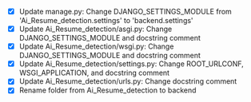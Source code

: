- [x] Update manage.py: Change DJANGO_SETTINGS_MODULE from 'Ai_Resume_detection.settings' to 'backend.settings'
- [x] Update Ai_Resume_detection/asgi.py: Change DJANGO_SETTINGS_MODULE and docstring comment
- [x] Update Ai_Resume_detection/wsgi.py: Change DJANGO_SETTINGS_MODULE and docstring comment
- [x] Update Ai_Resume_detection/settings.py: Change ROOT_URLCONF, WSGI_APPLICATION, and docstring comment
- [x] Update Ai_Resume_detection/urls.py: Change docstring comment
- [x] Rename folder from Ai_Resume_detection to backend
